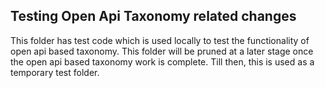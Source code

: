 
## Testing Open Api Taxonomy related changes

This folder has test code which is used locally to test the functionality of open api based taxonomy. This folder will be pruned at a later stage once the open api based taxonomy work is complete. Till then, this is used as a temporary test folder.